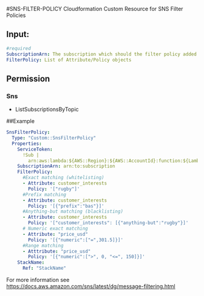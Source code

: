 #SNS-FILTER-POLICY
Cloudformation Custom Resource for SNS Filter Policies

## Input:

```yaml
#required
SubscriptionArn: The subscription which should the filter policy added to
FilterPolicy: List of Attribute/Policy objects
```

## Permission
### Sns
- ListSubscriptionsByTopic

##Example

```yaml
SnsFilterPolicy: 
  Type: "Custom::SnsFilterPolicy"
  Properties: 
    ServiceToken:
      !Sub |
        arn:aws:lambda:${AWS::Region}:${AWS::AccountId}:function:${LambdaFunctionName}
    SubscriptionArn: arn:to:subscription
    FilterPolicy:
      #Exact matching (whitelisting)
      - Attribute: customer_interests
        Policy: '["rugby"]'
      #Prefix matching
      - Attribute: customer_interests
        Policy: '[{"prefix":"bas"}]'
      #Anything-but matching (blacklisting)
      - Attribute: customer_interests
        Policy: '["customer_interests": [{"anything-but":"rugby"}]'
      # Numeric exact matching
      - Attribute: "price_usd"
        Policy: '[{"numeric":["=",301.5]}]'
      #Range matching
      - Atttribute: "price_usd"
        Policy: '[{"numeric":[">", 0, "<=", 150]}]'
    StackName: 
      Ref: "StackName"      
```


For more information see
https://docs.aws.amazon.com/sns/latest/dg/message-filtering.html